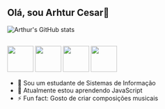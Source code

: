 ## Olá, sou Arhtur Cesar👋

![Arthur's GitHub stats](https://github-readme-stats.vercel.app/api?username=ArthurCesar-bit&hide=contribs,prs_icons=true&theme=dark)

##

<img src="https://cdn.jsdelivr.net/gh/devicons/devicon@latest/icons/python/python-original.svg" height="60" width="60"/> <img src="https://cdn.jsdelivr.net/gh/devicons/devicon@latest/icons/html5/html5-original.svg" height="60" width="60"/> 
<img src="https://cdn.jsdelivr.net/gh/devicons/devicon@latest/icons/css3/css3-original.svg" height="60" width="60"/>
<img src="https://cdn.jsdelivr.net/gh/devicons/devicon@latest/icons/javascript/javascript-original.svg" height="60" width="60"/>

- 🔭 Sou um estudante de Sistemas de Informação
- 🌱 Atualmente estou aprendendo JavaScript
- ⚡ Fun fact: Gosto de criar composições musicais
